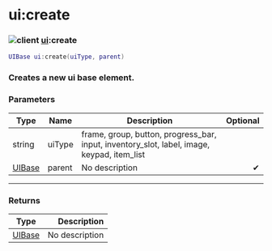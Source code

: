 # ui:create

### ![client](../../home/ui/.gitbook/assets/client.png) [ui](../../home/ui/home/ui/):create

```lua
UIBase ui:create(uiType, parent)
```

### Creates a new ui base element.

### Parameters

| Type                                 | Name   | Description                                                                                   | Optional |
| ------------------------------------ | ------ | --------------------------------------------------------------------------------------------- | -------: |
| string                               | uiType | frame, group, button, progress\_bar, input, inventory\_slot, label, image, keypad, item\_list |          |
| [UIBase](../../home/ui/home/UIBase/) | parent | No description                                                                                |        ✔ |

***

### Returns

| Type                                 |    Description |
| ------------------------------------ | -------------: |
| [UIBase](../../home/ui/home/UIBase/) | No description |
